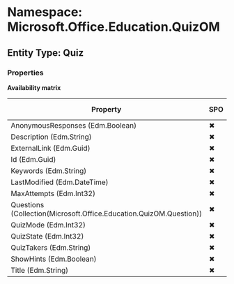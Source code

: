 # Namespace: Microsoft.Office.Education.QuizOM

## Entity Type: Quiz

### Properties

**Availability matrix**

Property | SPO | SP 2019 | SP 2016 | SP 2013
----------|-----|---------|---------|--------
AnonymousResponses (Edm.Boolean) | ✖ | ✖ | ✖ | ✔
Description (Edm.String) | ✖ | ✖ | ✖ | ✔
ExternalLink (Edm.Guid) | ✖ | ✖ | ✖ | ✔
Id (Edm.Guid) | ✖ | ✖ | ✖ | ✔
Keywords (Edm.String) | ✖ | ✖ | ✖ | ✔
LastModified (Edm.DateTime) | ✖ | ✖ | ✖ | ✔
MaxAttempts (Edm.Int32) | ✖ | ✖ | ✖ | ✔
Questions (Collection(Microsoft.Office.Education.QuizOM.Question)) | ✖ | ✖ | ✖ | ✔
QuizMode (Edm.Int32) | ✖ | ✖ | ✖ | ✔
QuizState (Edm.Int32) | ✖ | ✖ | ✖ | ✔
QuizTakers (Edm.String) | ✖ | ✖ | ✖ | ✔
ShowHints (Edm.Boolean) | ✖ | ✖ | ✖ | ✔
Title (Edm.String) | ✖ | ✖ | ✖ | ✔

